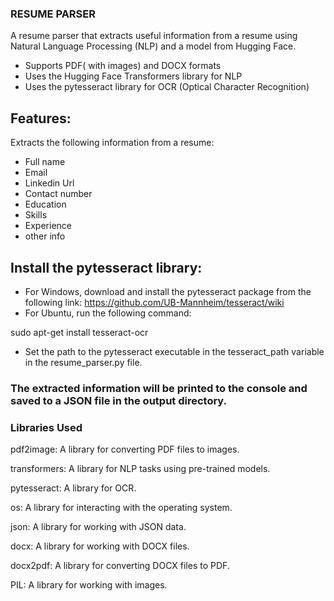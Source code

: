 ### RESUME PARSER

A resume parser that extracts useful information from a resume using Natural Language Processing (NLP) and a model from Hugging Face.

* Supports PDF( with images) and DOCX formats
* Uses the Hugging Face Transformers library for NLP
* Uses the pytesseract library for OCR (Optical Character Recognition)

## Features:

Extracts the following information from a resume:

- Full name
- Email
- Linkedin Url
- Contact number
- Education
- Skills
- Experience
- other info


## Install the pytesseract library:
- For Windows, download and install the pytesseract package from the following link: https://github.com/UB-Mannheim/tesseract/wiki
- For Ubuntu, run the following command:

sudo apt-get install tesseract-ocr

- Set the path to the pytesseract executable in the tesseract_path variable in the resume_parser.py file.


### The extracted information will be printed to the console and saved to a JSON file in the output directory.

### Libraries Used
pdf2image: A library for converting PDF files to images.

transformers: A library for NLP tasks using pre-trained models.

pytesseract: A library for OCR.

os: A library for interacting with the operating system.

json: A library for working with JSON data.

docx: A library for working with DOCX files.

docx2pdf: A library for converting DOCX files to PDF.

PIL: A library for working with images.

